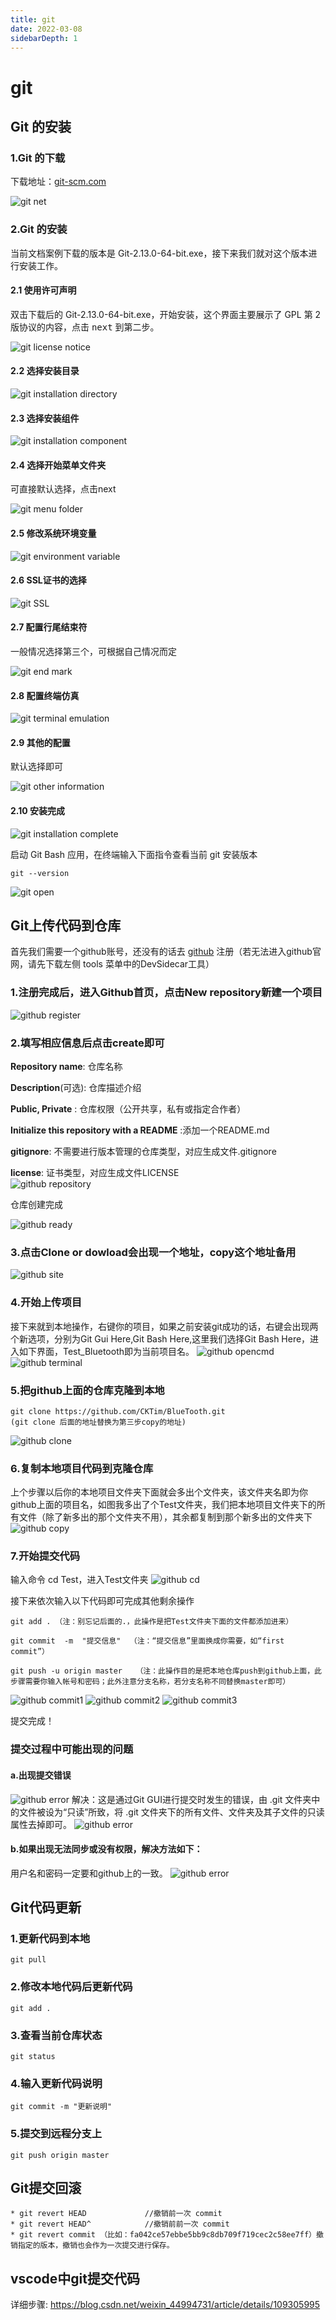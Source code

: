 ```yaml
---
title: git
date: 2022-03-08
sidebarDepth: 1
---
```


# git

## Git 的安装
### 1.Git 的下载
下载地址：[git-scm.com](http://git-scm.com/downloads)

![git net](../.vuepress/public/img/devEnvironment/gitImg/git_12.png)
### 2.Git 的安装
当前文档案例下载的版本是 Git-2.13.0-64-bit.exe，接下来我们就对这个版本进行安装工作。

#### 2.1 使用许可声明
双击下载后的 Git-2.13.0-64-bit.exe，开始安装，这个界面主要展示了 GPL 第 2 版协议的内容，点击 <kbd>next</kbd> 到第二步。

![git license notice](../.vuepress/public/img/devEnvironment/gitImg/git_1.png)

#### 2.2 选择安装目录
![git installation directory](../.vuepress/public/img/devEnvironment/gitImg/git_2.png)

#### 2.3 选择安装组件
![git installation component](../.vuepress/public/img/devEnvironment/gitImg/git_3.png)

#### 2.4 选择开始菜单文件夹
可直接默认选择，点击next

![git menu folder](../.vuepress/public/img/devEnvironment/gitImg/git_4.png)

#### 2.5 修改系统环境变量
![git environment variable](../.vuepress/public/img/devEnvironment/gitImg/git_5.png)

#### 2.6 SSL证书的选择
![git SSL](../.vuepress/public/img/devEnvironment/gitImg/git_6.png)

#### 2.7 配置行尾结束符
一般情况选择第三个，可根据自己情况而定

![git end mark](../.vuepress/public/img/devEnvironment/gitImg/git_7.png)

#### 2.8 配置终端仿真
![git terminal emulation](../.vuepress/public/img/devEnvironment/gitImg/git_8.png)

#### 2.9 其他的配置
默认选择即可

![git other information](../.vuepress/public/img/devEnvironment/gitImg/git_9.png)

#### 2.10 安装完成
![git installation complete](../.vuepress/public/img/devEnvironment/gitImg/git_10.png)

启动 Git Bash 应用，在终端输入下面指令查看当前 git 安装版本
```
git --version
```
![git open](../.vuepress/public/img/devEnvironment/gitImg/git_11.png)


## Git上传代码到仓库
首先我们需要一个github账号，还没有的话去 [github](https://github.com/) 注册（若无法进入github官网，请先下载左侧 tools 菜单中的DevSidecar工具）

### 1.注册完成后，进入Github首页，点击New repository新建一个项目
![github register](../.vuepress/public/img/devEnvironment/gitImg/github_1.png)

### 2.填写相应信息后点击create即可
__Repository name__: 仓库名称

__Description__(可选): 仓库描述介绍

__Public, Private__ : 仓库权限（公开共享，私有或指定合作者）

__Initialize this repository with a README__ :添加一个README.md

__gitignore__: 不需要进行版本管理的仓库类型，对应生成文件.gitignore

__license__: 证书类型，对应生成文件LICENSE  
![github repository](../.vuepress/public/img/devEnvironment/gitImg/github_2.png)

仓库创建完成

![github ready](../.vuepress/public/img/devEnvironment/gitImg/github_3.png)

### 3.点击Clone or dowload会出现一个地址，copy这个地址备用
![github site](../.vuepress/public/img/devEnvironment/gitImg/github_4.png)

### 4.开始上传项目
接下来就到本地操作，右键你的项目，如果之前安装git成功的话，右键会出现两个新选项，分别为Git Gui Here,Git Bash Here,这里我们选择Git Bash Here，进入如下界面，Test_Bluetooth即为当前项目名。
![github opencmd](../.vuepress/public/img/devEnvironment/gitImg/github_12.png)
![github terminal](../.vuepress/public/img/devEnvironment/gitImg/github_5.png)

### 5.把github上面的仓库克隆到本地
```
git clone https://github.com/CKTim/BlueTooth.git
(git clone 后面的地址替换为第三步copy的地址)
```
![github clone](../.vuepress/public/img/devEnvironment/gitImg/github_6.png)

### 6.复制本地项目代码到克隆仓库
上个步骤以后你的本地项目文件夹下面就会多出个文件夹，该文件夹名即为你github上面的项目名，如图我多出了个Test文件夹，我们把本地项目文件夹下的所有文件（除了新多出的那个文件夹不用），其余都复制到那个新多出的文件夹下
![github copy](../.vuepress/public/img/devEnvironment/gitImg/github_7.png)

### 7.开始提交代码
输入命令 cd Test，进入Test文件夹
![github cd](../.vuepress/public/img/devEnvironment/gitImg/github_8.png)

接下来依次输入以下代码即可完成其他剩余操作
```
git add . （注：别忘记后面的.，此操作是把Test文件夹下面的文件都添加进来）

git commit  -m  "提交信息"  （注：“提交信息”里面换成你需要，如“first commit”）

git push -u origin master   （注：此操作目的是把本地仓库push到github上面，此步骤需要你输入帐号和密码；此外注意分支名称，若分支名称不同替换master即可）
```
![github commit1](../.vuepress/public/img/devEnvironment/gitImg/github_9.png)
![github commit2](../.vuepress/public/img/devEnvironment/gitImg/github_10.png)
![github commit3](../.vuepress/public/img/devEnvironment/gitImg/github_11.png)

提交完成！

### 提交过程中可能出现的问题
#### a.出现提交错误
![github error](../.vuepress/public/img/devEnvironment/gitImg/gitError_1.png)
解决：这是通过Git GUI进行提交时发生的错误，由 .git 文件夹中的文件被设为“只读”所致，将 .git 文件夹下的所有文件、文件夹及其子文件的只读属性去掉即可。
![github error](../.vuepress/public/img/devEnvironment/gitImg/gitError_2.png)
#### b.如果出现无法同步或没有权限，解决方法如下：
用户名和密码一定要和github上的一致。
![github error](../.vuepress/public/img/devEnvironment/gitImg/gitError_3.png)

## Git代码更新
### 1.更新代码到本地
```
git pull
```
### 2.修改本地代码后更新代码
```
git add .
```
### 3.查看当前仓库状态
```
git status
```
### 4.输入更新代码说明
```
git commit -m "更新说明"
```
### 5.提交到远程分支上
```
git push origin master
```

## Git提交回滚
```
* git revert HEAD             //撤销前一次 commit
* git revert HEAD^            //撤销前前一次 commit
* git revert commit （比如：fa042ce57ebbe5bb9c8db709f719cec2c58ee7ff）撤销指定的版本，撤销也会作为一次提交进行保存。
```

## vscode中git提交代码
详细步骤: <https://blog.csdn.net/weixin_44994731/article/details/109305995>
